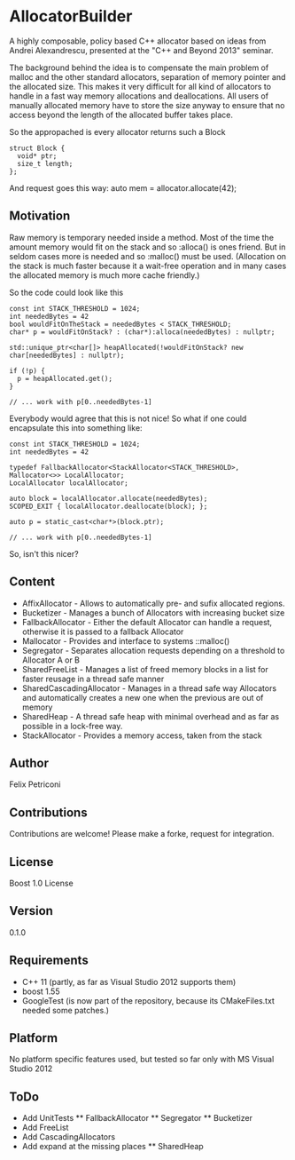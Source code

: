 AllocatorBuilder
================

A highly composable, policy based C++ allocator based on ideas from Andrei Alexandrescu, presented at the "C++ and Beyond 2013" seminar.

The background behind the idea is to compensate the main problem of malloc and the other standard allocators, separation of memory pointer and the allocated size. This makes it very difficult for all kind of allocators to handle in a fast way memory allocations and deallocations. 
All users of manually allocated memory have to store the size anyway to ensure that no access beyond the length of the allocated buffer takes place.

So the appropached is every allocator returns such a Block

    struct Block {
      void* ptr;
      size_t length;
    };


And request goes this way:
    auto mem = allocator.allocate(42);


Motivation
----------
Raw memory is temporary needed inside a method. Most of the time the amount memory would fit on the stack and so :alloca() is ones friend. But in seldom cases more is needed and so :malloc() must be used. (Allocation on the stack is much faster because it a wait-free operation and in many cases the allocated memory is much more cache friendly.)

So the code could look like this
  
    const int STACK_THRESHOLD = 1024;
    int neededBytes = 42
    bool wouldFitOnTheStack = neededBytes < STACK_THRESHOLD;
    char* p = wouldFitOnStack? : (char*):alloca(neededBytes) : nullptr;
    
    std::unique_ptr<char[]> heapAllocated(!wouldFitOnStack? new char[neededBytes] : nullptr);
  
    if (!p) {
      p = heapAllocated.get();
    }
  
    // ... work with p[0..neededBytes-1]

Everybody would agree that this is not nice! So what if one could encapsulate this into something like:

    const int STACK_THRESHOLD = 1024;
    int neededBytes = 42

    typedef FallbackAllocator<StackAllocator<STACK_THRESHOLD>, Mallocator<>> LocalAllocator; 
    LocalAllocator localAllocator;
  
    auto block = localAllocator.allocate(neededBytes);
    SCOPED_EXIT { localAllocator.deallocate(block); };
    
    auto p = static_cast<char*>(block.ptr);
    
    // ... work with p[0..neededBytes-1]
 
So, isn't this nicer? 
  
  
Content
-------
  * AffixAllocator - Allows to automatically pre- and sufix allocated regions.
  * Bucketizer - Manages a bunch of Allocators with increasing bucket size
  * FallbackAllocator - Either the default Allocator can handle a request, otherwise it is passed to a fallback Allocator
  * Mallocator - Provides and interface to systems ::malloc()
  * Segregator - Separates allocation requests depending on a threshold to Allocator A or B
  * SharedFreeList - Manages a list of freed memory blocks in a list for faster reusage in a thread safe manner
  * SharedCascadingAllocator - Manages in a thread safe way Allocators and automatically creates a new one when the previous are out of memory
  * SharedHeap - A thread safe heap with minimal overhead and as far as possible in a lock-free way.
  * StackAllocator - Provides a memory access, taken from the stack
  

Author 
------
  Felix Petriconi
  

Contributions
-------------

Contributions are welcome! Please make a forke, request for integration.
  
License
-------
  Boost 1.0 License


Version
-------
  0.1.0

Requirements
------------
  * C++ 11 (partly, as far as Visual Studio 2012 supports them)
  * boost 1.55
  * GoogleTest (is now part of the repository, because its CMakeFiles.txt needed some patches.)


Platform
--------
  No platform specific features used, but tested so far only with MS Visual Studio 2012

ToDo
----
  * Add UnitTests
  ** FallbackAllocator
  ** Segregator
  ** Bucketizer
  * Add FreeList
  * Add CascadingAllocators
  * Add expand at the missing places
  ** SharedHeap


